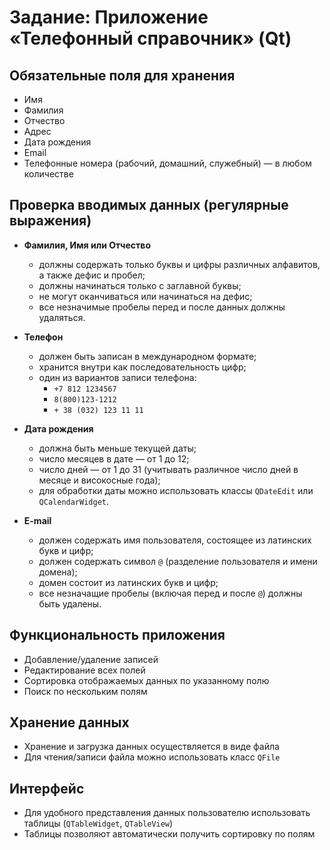 # Задание: Приложение «Телефонный справочник» (Qt)

## Обязательные поля для хранения
- Имя  
- Фамилия  
- Отчество  
- Адрес  
- Дата рождения  
- Email  
- Телефонные номера (рабочий, домашний, служебный) — в любом количестве  

## Проверка вводимых данных (регулярные выражения)

- **Фамилия, Имя или Отчество**  
  - должны содержать только буквы и цифры различных алфавитов, а также дефис и пробел;  
  - должны начинаться только с заглавной буквы;  
  - не могут оканчиваться или начинаться на дефис;  
  - все незначимые пробелы перед и после данных должны удаляться.  

- **Телефон**  
  - должен быть записан в международном формате;  
  - хранится внутри как последовательность цифр;  
  - один из вариантов записи телефона:  
    - `+7 812 1234567`  
    - `8(800)123-1212`  
    - `+ 38 (032) 123 11 11`  

- **Дата рождения**  
  - должна быть меньше текущей даты;  
  - число месяцев в дате — от 1 до 12;  
  - число дней — от 1 до 31 (учитывать различное число дней в месяце и високосные года);  
  - для обработки даты можно использовать классы `QDateEdit` или `QCalendarWidget`.  

- **E-mail**  
  - должен содержать имя пользователя, состоящее из латинских букв и цифр;  
  - должен содержать символ `@` (разделение пользователя и имени домена);  
  - домен состоит из латинских букв и цифр;  
  - все незначащие пробелы (включая перед и после `@`) должны быть удалены.  

## Функциональность приложения
- Добавление/удаление записей  
- Редактирование всех полей  
- Сортировка отображаемых данных по указанному полю  
- Поиск по нескольким полям  

## Хранение данных
- Хранение и загрузка данных осуществляется в виде файла  
- Для чтения/записи файла можно использовать класс `QFile`  

## Интерфейс
- Для удобного представления данных пользователю использовать таблицы (`QTableWidget`, `QTableView`)  
- Таблицы позволяют автоматически получить сортировку по полям  
